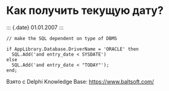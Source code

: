 Как получить текущую дату?
==========================

::: {.date}
01.01.2007
:::

    // make the SQL dependent on type of DBMS
     
    if AppLibrary.Database.DriverName = 'ORACLE' then
      SQL.Add('and entry_date < SYSDATE')
    else
      SQL.Add('and entry_date < "TODAY"');
    end;

Взято с Delphi Knowledge Base: <https://www.baltsoft.com/>
